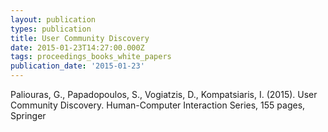```yaml
---
layout: publication
types: publication
title: User Community Discovery
date: 2015-01-23T14:27:00.000Z
tags: proceedings_books_white_papers
publication_date: '2015-01-23'
---
```

Paliouras, G., Papadopoulos, S., Vogiatzis, D., Kompatsiaris, I. (2015). User Community Discovery.  Human-Computer Interaction Series, 155 pages, Springer
